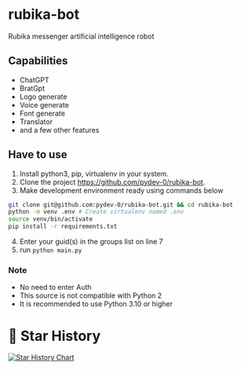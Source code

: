 # rubika-bot
Rubika messenger artificial intelligence robot

## Capabilities
- ChatGPT
- BratGpt
- Logo generate
- Voice generate
- Font generate
- Translator
- and a few other features

## Have to use

1. Install python3, pip, virtualenv in your system.
2. Clone the project https://github.com/pydev-0/rubika-bot.
3. Make development environment ready using commands below
```bash
git clone git@github.com:pydev-0/rubika-bot.git && cd rubika-bot
python -m venv .env # Create virtualenv named .env
source venv/bin/activate
pip install -r requirements.txt
```
4. Enter your guid(s) in the groups list on line 7
5. run `python main.py`

### Note
- No need to enter Auth
- This source is not compatible with Python 2
- It is recommended to use Python 3.10 or higher

# 🌟 Star History
[![Star History Chart](https://api.star-history.com/svg?repos=pydev-0/rubika-bot&type=Date)](https://star-history.com/#pydev-0/rubika-bot&Date)
